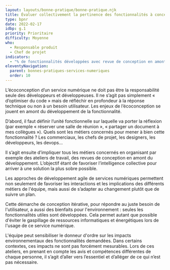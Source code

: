 ```yaml
---
layout: layouts/bonne-pratique/bonne-pratique.njk
title: Évaluer collectivement la pertinence des fonctionnalités à concevoir
type: bpnr
date: 2022-02-17
idbp: g.1
priority: Prioritaire
difficulty: Moyenne
who:
  - Responsable produit
  - Chef de projet
indicators:
  - "% de fonctionnalités développées avec revue de conception en amont impliquant tous les métiers concernés"
eleventyNavigation:
  parent: bonnes-pratiques-services-numeriques
  order: 10
---
```


L’écoconception d’un service numérique ne doit pas être la responsabilité seule des développeurs et développeuses. Il ne s’agit pas simplement « d’optimiser du code » mais de réfléchir en profondeur à la réponse technique ou non à un besoin utilisateur. Les enjeux de l’écoconception se jouent en amont du développement de la fonctionnalité.

D’abord, il faut définir l’unité fonctionnelle sur laquelle va porter la réflexion (par exemple « réserver une salle de réunion », « partager un document à mes collègues »). Quels sont les métiers concernés pour mener à bien cette fonctionnalité ? Les commerciaux, les chefs de projet, les designers, les développeurs, les devops…

Il s’agit ensuite d’impliquer tous les métiers concernés en organisant par exemple des ateliers de travail, des revues de conception en amont du développement. L’objectif étant de favoriser l’intelligence collective pour arriver à une solution la plus sobre possible. 

Les approches de développement agile de services numériques permettent non seulement de favoriser les interactions et les implications des différents métiers de l'équipe, mais aussi de s’adapter au changement plutôt que de suivre un plan.

Cette démarche de conception itérative, pour répondre au juste besoin de l'utilisateur, a aussi des bienfaits pour l'environnement : seules les fonctionnalités utiles sont développées. Cela permet autant que possible d'éviter le gaspillage de ressources informatiques et énergétiques lors de l'usage de ce service numérique.

L'équipe peut sensibiliser le donneur d'ordre sur les impacts environnementaux des fonctionnalités demandées. Dans certains contextes, ces impacts ne sont pas forcément mesurables. Lors de ces ateliers, en prenant en compte les avis et compétences différentes de chaque personne, il s’agit d’aller vers l’essentiel et d’alléger de ce qui n’est pas nécessaire. 
